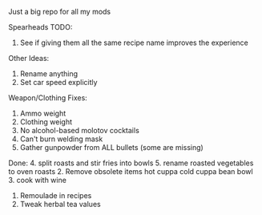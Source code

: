 Just a big repo for all my mods

Spearheads TODO:
1. See if giving them all the same recipe name improves the experience


Other Ideas:
1. Rename anything
2. Set car speed explicitly




Weapon/Clothing Fixes:
1. Ammo weight
2. Clothing weight
3. No alcohol-based molotov cocktails
4. Can't burn welding mask
5. Gather gunpowder from ALL bullets (some are missing)


Done:
4. split roasts and stir fries into bowls
5. rename roasted vegetables to oven roasts
2. Remove obsolete items
    hot cuppa
    cold cuppa
    bean bowl
3. cook with wine
1. Remoulade in recipes
6. Tweak herbal tea values
